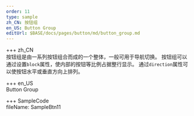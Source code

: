 ```yaml
---   
order: 11  
type: sample  
zh_CN: 按钮组 
en_US: Button Group
editUrl: $BASE/docs/pages/button/md/button_group.md
---      
```


+++ zh_CN   
按钮组是由一系列按钮组合而成的一个整体，一般可用于导航切换。
按钮组可以通过设置<Code>block</Code>属性，使内部的按钮等比例占据整行显示。
通过<Code>direction</Code>属性可以使按钮水平或垂直方向上排列。

+++ en_US   
Button Group

+++ SampleCode  
fileName: SampleBtn11
